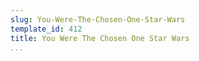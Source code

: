 ```yaml
---
slug: You-Were-The-Chosen-One-Star-Wars
template_id: 412
title: You Were The Chosen One Star Wars
...
```

